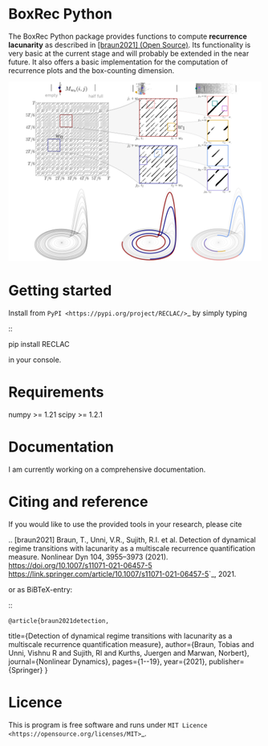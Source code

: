 BoxRec Python
==============

The BoxRec Python package provides functions to compute **recurrence lacunarity** as described in [[braun2021] (Open Source)](https://link.springer.com/article/10.1007/s11071-021-06457-5#article-info>). Its functionality is very basic at the current stage and will probably be extended in the near future. It also offers a basic implementation for the computation of recurrence plots and the box-counting dimension.


<img src="https://github.com/ToBraun/RECLAC/blob/main/icon.png" alt="drawing" width="1200"/>

Getting started
===============

Install from `PyPI <https://pypi.org/project/RECLAC/>`_ by simply typing

::

   pip install RECLAC

in your console.

Requirements
====

numpy >= 1.21
scipy >= 1.2.1



Documentation
=============

I am currently working on a comprehensive documentation.


Citing and reference
====================
If you would like to use the provided tools in your research, please cite

.. [braun2021] Braun, T., Unni, V.R., Sujith, R.I. et al. Detection of dynamical regime transitions with lacunarity as a multiscale recurrence quantification measure. Nonlinear Dyn 104, 3955–3973 (2021). https://doi.org/10.1007/s11071-021-06457-5 <https://link.springer.com/article/10.1007/s11071-021-06457-5>`_, 2021.

or as BiBTeX-entry:

::

    @article{braun2021detection,
  title={Detection of dynamical regime transitions with lacunarity as a multiscale recurrence quantification measure},
  author={Braun, Tobias and Unni, Vishnu R and Sujith, RI and Kurths, Juergen and Marwan, Norbert},
  journal={Nonlinear Dynamics},
  pages={1--19},
  year={2021},
  publisher={Springer}
}


Licence
=======
This is program is free software and runs under `MIT Licence <https://opensource.org/licenses/MIT>`_.
